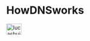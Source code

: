 # HowDNSworks

<a href="https://howdns.works/" target="blank"><img align="center" src="https://howdns.works/" alt="lucasbui24" height="30" width="40" /></a>
